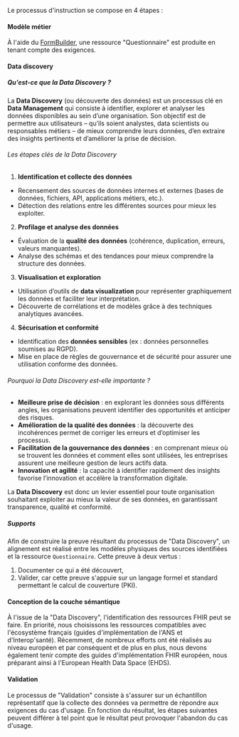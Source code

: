 Le processus d'instruction se compose en 4 étapes :

#### Modèle métier

À l'aide du [FormBuilder](), une ressource "Questionnaire" est produite en tenant compte des exigences.

#### Data discovery

##### Qu'est-ce que la **Data Discovery** ?

La **Data Discovery** (ou découverte des données) est un processus clé en **Data Management** qui consiste à identifier, 
explorer et analyser les données disponibles au sein d’une organisation. Son objectif est de permettre aux utilisateurs 
– qu’ils soient analystes, data scientists ou responsables métiers – de mieux comprendre leurs données, d’en extraire 
des insights pertinents et d’améliorer la prise de décision.

###### Les étapes clés de la Data Discovery

1. **Identification et collecte des données**
  - Recensement des sources de données internes et externes (bases de données, fichiers, API, applications métiers, 
etc.).
  - Détection des relations entre les différentes sources pour mieux les exploiter.

2. **Profilage et analyse des données**
  - Évaluation de la **qualité des données** (cohérence, duplication, erreurs, valeurs manquantes).
  - Analyse des schémas et des tendances pour mieux comprendre la structure des données.

3. **Visualisation et exploration**
  - Utilisation d’outils de **data visualization** pour représenter graphiquement les données et faciliter leur 
interprétation.
  - Découverte de corrélations et de modèles grâce à des techniques analytiques avancées.

4. **Sécurisation et conformité**
  - Identification des **données sensibles** (ex : données personnelles soumises au RGPD).
  - Mise en place de règles de gouvernance et de sécurité pour assurer une utilisation conforme des données.

###### Pourquoi la Data Discovery est-elle importante ?

- **Meilleure prise de décision** : en explorant les données sous différents angles, les organisations peuvent 
identifier des opportunités et anticiper des risques.
- **Amélioration de la qualité des données** : la découverte des incohérences permet de corriger les erreurs et 
d’optimiser les processus.
- **Facilitation de la gouvernance des données** : en comprenant mieux où se trouvent les données et comment elles sont 
utilisées, les entreprises assurent une meilleure gestion de leurs actifs data.
- **Innovation et agilité** : la capacité à identifier rapidement des insights favorise l’innovation et accélère la 
transformation digitale.

La **Data Discovery** est donc un levier essentiel pour toute organisation souhaitant exploiter au mieux la valeur de 
ses données, en garantissant transparence, qualité et conformité.

##### Supports

Afin de construire la preuve résultant du processus de "Data Discovery", un alignement est réalisé entre les modèles 
physiques des sources identifiées et la ressource `Questionnaire`. Cette preuve à deux vertus :
1. Documenter ce qui a été découvert,
2. Valider, car cette preuve s'appuie sur un langage formel et standard permettant le calcul de couverture (PKI).

#### Conception de la couche sémantique

À l'issue de la "Data Discovery", l'identification des ressources FHIR peut se faire. En priorité, nous choisissons les 
ressources compatibles avec l'écosystème français (guides d'implémentation de l'ANS et d'Interop'santé). Récemment, de 
nombreux efforts ont été réalisés au niveau européen et par conséquent et de plus en plus, nous devons également tenir 
compte des guides d'implémentation FHIR européen, nous préparant ainsi à l'European Health Data Space (EHDS).

#### Validation

Le processus de "Validation" consiste à s'assurer sur un échantillon représentatif que la collecte des données va 
permettre de répondre aux exigences du cas d'usage. En fonction du résultat, les étapes suivantes peuvent différer à tel 
point que le résultat peut provoquer l'abandon du cas d'usage.